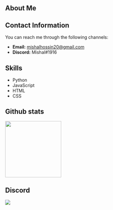 
About Me
--------
## Contact Information
You can reach me through the following channels:
- **Email:** mishalhossin20@gmail.com
- **Discord:** Mishal#1916
## Skills
- Python
- JavaScript
- HTML
- CSS

Github stats
--------
<img height="180em" src="https://github-readme-stats.vercel.app/api?username=mishalhossin&show_icons=true&hide_border=true&&count_private=true&include_all_commits=true" />

Discord
--------

<a href="https://discord.com/users/1025245410224263258"  align="left">
    <img src="https://lanyard.cnrad.dev/api/1025245410224263258?theme=dark&bg=171515&borderRadius=5px&animated=true&idleMessage=15%20year%20old%20solo%20dev">
  </a>
